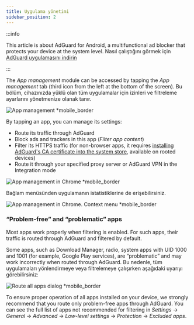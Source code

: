 ```yaml
---
title: Uygulama yönetimi
sidebar_position: 2
---
```


:::info

This article is about AdGuard for Android, a multifunctional ad blocker that protects your device at the system level. Nasıl çalıştığını görmek için [AdGuard uygulamasını indirin](https://agrd.io/download-kb-adblock)

:::

The _App management_ module can be accessed by tapping the _App management_ tab (third icon from the left at the bottom of the screen). Bu bölüm, cihazınızda yüklü olan tüm uygulamalar için izinleri ve filtreleme ayarlarını yönetmenize olanak tanır.

![App management \*mobile\_border](https://cdn.adtidy.org/blog/new/9sakapp_management.png)

By tapping an app, you can manage its settings:

- Route its traffic through AdGuard
- Block ads and trackers in this app (_Filter app content_)
- Filter its HTTPS traffic (for non-browser apps, it requires [installing AdGuard's CA certificate into the system store](/adguard-for-android/solving-problems/https-certificate-for-rooted/), available on rooted devices)
- Route it through your specified proxy server or AdGuard VPN in the Integration mode

![App management in Chrome \*mobile\_border](https://cdn.adtidy.org/blog/new/nvvgochrome_management.png)

Bağlam menüsünden uygulamanın istatistiklerine de erişebilirsiniz.

![App management in Chrome. Context menu \*mobile\_border](https://cdn.adtidy.org/blog/new/4z85achome_management_context_menu.png)

### “Problem-free” and “problematic” apps

Most apps work properly when filtering is enabled. For such apps, their traffic is routed through AdGuard and filtered by default.

Some apps, such as Download Manager, radio, system apps with UID 1000 and 1001 (for example, Google Play services), are “problematic” and may work incorrectly when routed through AdGuard. Bu nedenle, tüm uygulamaları yönlendirmeye veya filtrelemeye çalışırken aşağıdaki uyarıyı görebilirsiniz:

![Route all apps dialog \*mobile\_border](https://cdn.adtidy.org/blog/new/6du8jiroute_all.png)

To ensure proper operation of all apps installed on your device, we strongly recommend that you route only problem-free apps through AdGuard. You can see the full list of apps not recommended for filtering in _Settings_ → _General_ → _Advanced_ → _Low-level settings_ → _Protection_ → _Excluded apps_.
